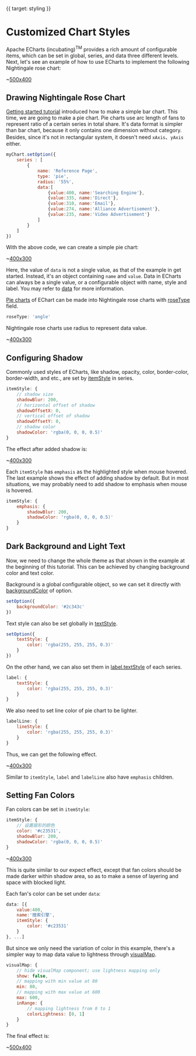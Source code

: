 {{ target: styling }}
# Customized Chart Styles

Apache ECharts (incubating)<sup>TM</sup> provides a rich amount of configurable items, which can be set in global, series, and data three different levels. Next, let's see an example of how to use ECharts to implement the following Nightingale rose chart:

~[500x400](${galleryViewPath}doc-example/tutorial-styling-step5&edit=1&reset=1)

## Drawing Nightingale Rose Chart

[Getting started tutorial](~Get%20Started%20with%20ECharts%20in%205%20minutes) introduced how to make a simple bar chart. This time, we are going to make a pie chart. Pie charts use arc length of fans to represent ratio of a certain series in total share. It's data format is simpler than bar chart, because it only contains one dimension without category. Besides, since it's not in rectangular system, it doesn't need `xAxis`、`yAxis` either.

```js
myChart.setOption({
    series : [
        {
            name: 'Reference Page',
            type: 'pie',
            radius: '55%',
            data:[
                {value:400, name:'Searching Engine'},
                {value:335, name:'Direct'},
                {value:310, name:'Email'},
                {value:274, name:'Alliance Advertisement'},
                {value:235, name:'Video Advertisement'}
            ]
        }
    ]
})
```

With the above code, we can create a simple pie chart:

~[400x300](${galleryViewPath}doc-example/tutorial-styling-step0&edit=1&reset=1)

Here, the value of `data` is not a single value, as that of the example in get started. Instead, it's an object containing `name` and `value`. Data in ECharts can always be a single value, or a configurable object with name, style and label. You may refer to [data](option.html#series-pie.data) for more information.

[Pie charts](option.html#series-pie) of EChart can be made into Nightingale rose charts with [roseType](option.html#series-pie.roseType) field.

```js
roseType: 'angle'
```

Nightingale rose charts use radius to represent data value.

~[400x300](${galleryViewPath}doc-example/tutorial-styling-step1&edit=1&reset=1)

## Configuring Shadow

Commonly used styles of ECharts, like shadow, opacity, color, border-color, border-width, and etc., are set by [itemStyle](~series-pie.itemStyle) in series.

```js
itemStyle: {
    // shadow size
    shadowBlur: 200,
    // horizontal offset of shadow
    shadowOffsetX: 0,
    // vertical offset of shadow
    shadowOffsetY: 0,
    // shadow color
    shadowColor: 'rgba(0, 0, 0, 0.5)'
}
```

The effect after added shadow is:

~[400x300](${galleryViewPath}doc-example/tutorial-styling-step2&edit=1&reset=1)

Each `itemStyle` has `emphasis` as the highlighted style when mouse hovered. The last example shows the effect of adding shadow by default. But in most situations, we may probably need to add shadow to emphasis when mouse is hovered.

```js
itemStyle: {
    emphasis: {
        shadowBlur: 200,
        shadowColor: 'rgba(0, 0, 0, 0.5)'
    }
}
```

## Dark Background and Light Text

Now, we need to change the whole theme as that shown in the example at the beginning of this tutorial. This can be achieved by changing background color and text color.

Background is a global configurable object, so we can set it directly with [backgroundColor](option.html#backgroundColor) of option.

```js
setOption({
    backgroundColor: '#2c343c'
})
```

Text style can also be set globally in [textStyle](option.html#textStyle).

```js
setOption({
    textStyle: {
        color: 'rgba(255, 255, 255, 0.3)'
    }
})
```

On the other hand, we can also set them in [label.textStyle](option.html#series-pie.label.textStyle) of each series.

```js
label: {
    textStyle: {
        color: 'rgba(255, 255, 255, 0.3)'
    }
}
```

We also need to set line color of pie chart to be lighter.

```js
labelLine: {
    lineStyle: {
        color: 'rgba(255, 255, 255, 0.3)'
    }
}
```

Thus, we can get the following effect.

~[400x300](${galleryViewPath}doc-example/tutorial-styling-step3&edit=1&reset=1)

Similar to `itemStyle`, `label` and `labelLine` also have `emphasis` children.


## Setting Fan Colors

Fan colors can be set in `itemStyle`:

```js
itemStyle: {
    // 设置扇形的颜色
    color: '#c23531',
    shadowBlur: 200,
    shadowColor: 'rgba(0, 0, 0, 0.5)'
}
```

~[400x300](${galleryViewPath}doc-example/tutorial-styling-step4&edit=1&reset=1)

This is quite similar to our expect effect, except that fan colors should be made darker within shadow area, so as to make a sense of layering and space with blocked light.

Each fan's color can be set under `data`:

```js
data: [{
    value:400,
    name:'搜索引擎',
    itemStyle: {
        color: '#c23531'
    }
}, ...]
```

But since we only need the variation of color in this example, there's a simpler way to map data value to lightness through [visualMap](~option.html#visualMap).

```js
visualMap: {
    // hide visualMap component; use lightness mapping only
    show: false,
    // mapping with min value at 80
    min: 80,
    // mapping with max value at 600
    max: 600,
    inRange: {
        // mapping lightness from 0 to 1
        colorLightness: [0, 1]
    }
}
```

The final effect is:

~[500x400](${galleryViewPath}doc-example/tutorial-styling-step5&edit=1&reset=1)
